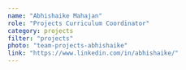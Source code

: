 ```yaml
---
name: "Abhishaike Mahajan"
role: "Projects Curriculum Coordinator"
category: projects
filter: "projects"
photo: "team-projects-abhishaike"
link: "https://www.linkedin.com/in/abhishaike/"
---
```


